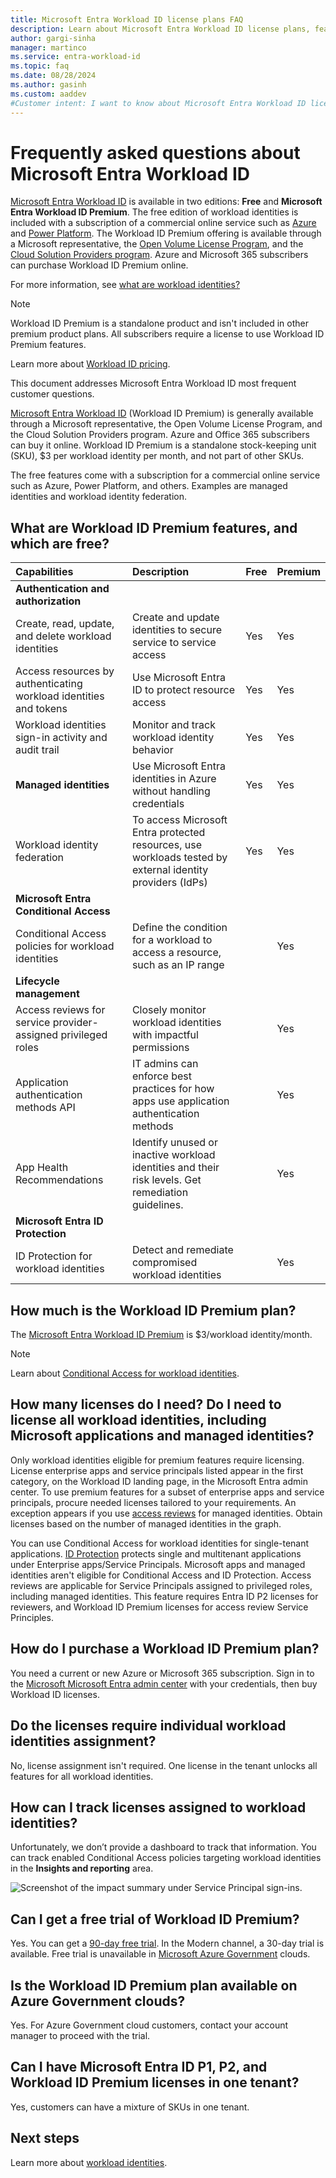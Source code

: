 ```yaml
---
title: Microsoft Entra Workload ID license plans FAQ
description: Learn about Microsoft Entra Workload ID license plans, features, and capabilities.
author: gargi-sinha
manager: martinco
ms.service: entra-workload-id
ms.topic: faq
ms.date: 08/28/2024
ms.author: gasinh
ms.custom: aaddev
#Customer intent: I want to know about Microsoft Entra Workload ID licensing plans
---
```


# Frequently asked questions about Microsoft Entra Workload ID

[Microsoft Entra Workload ID](workload-identities-overview.md) is available in two editions: **Free** and **Microsoft Entra Workload ID Premium**. The free edition of workload identities is included with a subscription of a commercial online service such as [Azure](https://azure.microsoft.com/) and [Power Platform](https://powerplatform.microsoft.com/). The Workload ID Premium offering is available through a Microsoft representative, the [Open Volume License Program](https://www.microsoft.com/licensing/how-to-buy/how-to-buy), and the [Cloud Solution Providers program](/azure/lighthouse/concepts/cloud-solution-provider). Azure and Microsoft 365 subscribers can purchase Workload ID Premium online.

For more information, see [what are workload identities?](workload-identities-overview.md)

>[!NOTE]
> Workload ID Premium is a standalone product and isn't included in other premium product plans. All subscribers require a license to use Workload ID Premium features.

Learn more about [Workload ID pricing](https://www.microsoft.com/security/business/identity-access/microsoft-entra-workload-identities#office-StandaloneSKU-k3hubfz).

This document addresses Microsoft Entra Workload ID most frequent customer questions.  

[Microsoft Entra Workload ID](workload-identities-overview.md) (Workload ID Premium) is generally available through a Microsoft representative, the Open Volume License Program, and the Cloud Solution Providers program. Azure and Office 365 subscribers can buy it online. Workload ID Premium is a standalone stock-keeping unit (SKU), $3 per workload identity per month, and not part of other SKUs. 

The free features come with a subscription for a commercial online service such as Azure, Power Platform, and others. Examples are managed identities and workload identity federation.

## What are Workload ID Premium features, and which are free? 

|Capabilities | Description | Free | Premium |                 
|:--------|:----------|:------------|:-----------|
| **Authentication and authorization**|  | | |
| Create, read, update, and delete workload identities  | Create and update identities to secure service to service access  | Yes |  Yes |
| Access resources by authenticating workload identities and tokens |  Use Microsoft Entra ID to protect resource access |  Yes|  Yes |
| Workload identities sign-in activity and audit trail |  Monitor and track workload identity behavior  |  Yes |  Yes |
| **Managed identities**| Use Microsoft Entra identities in Azure without handling credentials |  Yes| Yes |
| Workload identity federation | To access Microsoft Entra protected resources, use workloads tested by external identity providers (IdPs) | Yes | Yes |
|  **Microsoft Entra Conditional Access**     |   |   |    
| Conditional Access policies for workload identities |Define the condition for a workload to access a resource, such as an IP range | |  Yes | 
|**Lifecycle management**|    |    |   |
|Access reviews for service provider-assigned privileged roles  | Closely monitor workload identities with impactful permissions |    |  Yes |
| Application authentication methods API | IT admins can enforce best practices for how apps use application authentication methods |  | Yes |
| App Health Recommendations | Identify unused or inactive workload identities and their risk levels. Get remediation guidelines. |  | Yes |
|**Microsoft Entra ID Protection**  |  | |
|ID Protection for workload identities  | Detect and remediate compromised workload identities | | Yes |

## How much is the Workload ID Premium plan? 

The [Microsoft Entra Workload ID Premium](https://www.microsoft.com/security/business/identity-access/microsoft-entra-workload-identities#office-StandaloneSKU-k3hubfz) is $3/workload identity/month.

   >[!Note]
   >Learn about [Conditional Access for workload identities](~/identity/conditional-access/workload-identity.md).

## How many licenses do I need? Do I need to license all workload identities, including Microsoft applications and managed identities? 

Only workload identities eligible for premium features require licensing. License enterprise apps and service principals listed appear in the first category, on the Workload ID landing page, in the Microsoft Entra admin center. To use premium features for a subset of enterprise apps and service principals, procure needed licenses tailored to your requirements. An exception appears if you use [access reviews](~/id-governance/privileged-identity-management/pim-create-roles-and-resource-roles-review.md) for managed identities. Obtain licenses based on the number of managed identities in the graph.

You can use Conditional Access for workload identities for single-tenant applications. [ID Protection](~/id-protection/concept-workload-identity-risk.md) protects single and multitenant applications under Enterprise apps/Service Principals. Microsoft apps and managed identities aren't eligible for Conditional Access and ID Protection. Access reviews are applicable for Service Principals assigned to privileged roles, including managed identities. This feature requires Entra ID P2 licenses for reviewers, and Workload ID Premium licenses for access review Service Principles.  

## How do I purchase a Workload ID Premium plan?

You need a current or new Azure or Microsoft 365 subscription. Sign in to the [Microsoft Microsoft Entra admin center](https://entra.microsoft.com/) with your credentials, then buy Workload ID licenses.

## Do the licenses require individual workload identities assignment? 

No, license assignment isn't required. One license in the tenant unlocks all features for all workload identities.

## How can I track licenses assigned to workload identities? 

Unfortunately, we don’t provide a dashboard to track that information. You can track enabled Conditional Access policies targeting workload identities in the **Insights and reporting** area. 

   ![Screenshot of the impact summary under Service Principal sign-ins.](media/insights-and-reportin.png)

## Can I get a free trial of Workload ID Premium? 

Yes. You can get a [90-day free trial](https://entra.microsoft.com/#view/Microsoft_Azure_ManagedServiceIdentity/WorkloadIdentitiesBlade). In the Modern channel, a 30-day trial is available. Free trial is unavailable in [Microsoft Azure Government](https://azure.microsoft.com/global-infrastructure/government/) clouds.

## Is the Workload ID Premium plan available on Azure Government clouds? 

Yes. For Azure Government cloud customers, contact your account manager to proceed with the trial.

<a name='is-it-possible-to-have-a-mix-of-azure-ad-premium-p1-azure-ad-premium-p2-and-workload-identities-premium-licenses-in-one-tenant'></a>

## Can I have Microsoft Entra ID P1, P2, and Workload ID Premium licenses in one tenant?

Yes, customers can have a mixture of SKUs in one tenant.

## Next steps

Learn more about [workload identities](workload-identities-overview.md).
